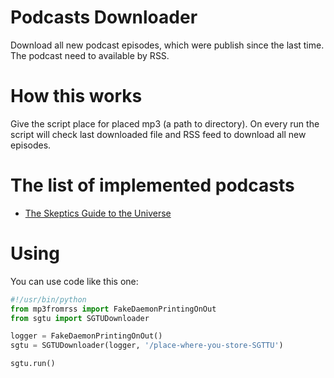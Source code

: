 # Podcasts Downloader

Download all new podcast episodes, which were publish since the last time. The podcast need to available by RSS.

# How this works

Give the script place for placed mp3 (a path to directory). On every run the script will check last downloaded file and RSS feed to download all new episodes.

# The list of implemented podcasts

* [The Skeptics Guide to the Universe](http://www.theskepticsguide.org/)

# Using

You can use code like this one:

```python
#!/usr/bin/python
from mp3fromrss import FakeDaemonPrintingOnOut
from sgtu import SGTUDownloader

logger = FakeDaemonPrintingOnOut()
sgtu = SGTUDownloader(logger, '/place-where-you-store-SGTTU')

sgtu.run()
```
